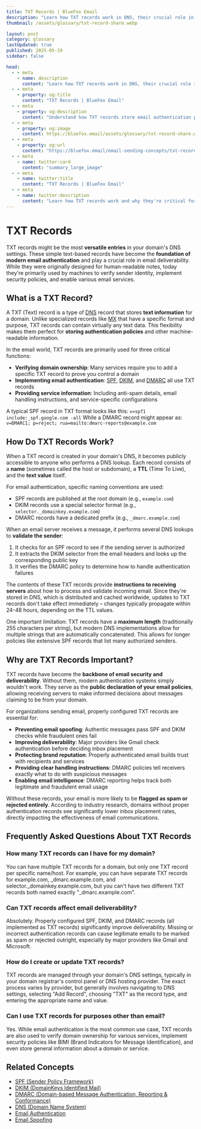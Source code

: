 ```yaml
---
title: TXT Records | BlueFox Email
description: "Learn how TXT records work in DNS, their crucial role in email authentication, and how they help secure email communications."
thumbnail: /assets/glossary/txt-record-share.webp

layout: post
category: glossary
lastUpdated: true
published: 2025-05-19
sidebar: false

head:
  - - meta
    - name: description
      content: "Learn how TXT records work in DNS, their crucial role in email authentication, and how they help secure email communications."
  - - meta
    - property: og:title
      content: "TXT Records | BlueFox Email"
  - - meta
    - property: og:description
      content: "Understand how TXT records store email authentication policies and why they're essential for email security and deliverability."
  - - meta
    - property: og:image
      content: https://bluefox.email/assets/glossary/txt-record-share.webp
  - - meta
    - property: og:url
      content: "https://bluefox.email/email-sending-concepts/txt-record"
  - - meta
    - name: twitter:card
      content: "summary_large_image"
  - - meta
    - name: twitter:title
      content: "TXT Records | BlueFox Email"
  - - meta
    - name: twitter:description
      content: "Learn how TXT records work and why they're critical for email authentication and deliverability."
---
```


# TXT Records

<div class="page-nav">
  <div class="page-nav-title">On This Page</div>
  <div class="page-nav-items">
    <a href="#what-is-txt-record">What is a TXT Record?</a>
    <a href="#how-do-txt-records-work">How Do TXT Records Work?</a>
    <a href="#why-are-txt-records-important">Why are TXT Records Important?</a>
    <a href="#frequently-asked-questions-about-txt-records">FAQ</a>
    <a href="#related-concepts">Related Concepts</a>
  </div>
</div>

<style>
.page-nav {
  position: fixed;
  right: 1.5rem;
  top: 9rem;
  width: 12rem;
  border-left: 1px solid #e2e8f0;
  padding-left: 12px;
  font-size: 0.875rem;
  z-index: 10;
}

.dark .page-nav {
  border-left: 1px solid #2d3748;
}

.page-nav-title {
  text-transform: uppercase;
  font-size: 0.75rem;
  font-weight: 600;
  color: #64748b;
  margin-bottom: 0.75rem;
}

.page-nav-items {
  display: flex;
  flex-direction: column;
  gap: 0.5rem;
}

.page-nav-items a {
  color: #64748b;
  text-decoration: none;
  padding: 3px 0;
  position: relative;
  transition: color 0.2s, transform 0.2s;
}

.page-nav-items a:hover {
  color: #13B0EE;
  transform: translateX(3px);
}

.page-nav-items a.active {
  color: #13B0EE;
  font-weight: 500;
  transform: translateX(3px);
}

.page-nav-items a:before {
  content: "";
  position: absolute;
  top: 0;
  left: -13px;
  width: 1px;
  height: 100%;
  background: transparent;
  transition: background-color 0.2s;
}

.page-nav-items a:hover:before {
  background-color: #13B0EE;
}

.page-nav-items a.active:before {
  background-color: #13B0EE;
  width: 2px;
}

/* Responsive adjustments */
@media (max-width: 1280px) {
  .page-nav {
    right: 0.5rem;
  }
}

/* Hide on small screens */
@media (max-width: 1024px) {
  .page-nav {
    display: none;
  }
}

/* FAQ styling */
.faq-item {
  margin-bottom: 20px;
  padding-bottom: 15px;
  border-bottom: none;
}

.question {
  font-size: 1.1rem;
  font-weight: 600;
  color: #333;
  margin-bottom: 8px;
}

.dark .question {
  color: #e4e4e4;
}

.answer {
  font-size: 1rem;
  line-height: 1.6;
  color: #444;
}

.dark .answer {
  color: #bbb;
}

/* Ensure section dividers are visible */
hr, .section-divider {
  height: 1px;
  background-color: #e2e8f0;
  margin: 40px 0;
  width: 100%;
  border: none;
  display: block !important;
}

.dark hr, .dark .section-divider {
  background-color: #2d3748;
}

@media (max-width: 1280px) {
  .page-nav {
    right: 0.5rem;
  }
}

@media (max-width: 1024px) {
  .page-nav {
    display: none;
  }
}
</style>

<script>
document.addEventListener('DOMContentLoaded', function() {
  const headings = document.querySelectorAll('h2');
  const navLinks = document.querySelectorAll('.page-nav-items a');
  
  function highlightNavLink(id) {
    const targetLink = document.querySelector(`.page-nav-items a[href="#${id}"]`);
    if (targetLink) {
      navLinks.forEach(link => link.classList.remove('active'));
      targetLink.classList.add('active');
    }
  }
  
  function handleScroll() {
    const scrollPosition = window.scrollY + 120;
    
    let currentSection = '';
    for (let i = headings.length - 1; i >= 0; i--) {
      if (headings[i].offsetTop <= scrollPosition) {
        currentSection = headings[i].querySelector('a[id]').getAttribute('id');
        break;
      }
    }
    
    if (!currentSection && headings.length > 0) {
      currentSection = headings[0].querySelector('a[id]').getAttribute('id');
    }
    
    highlightNavLink(currentSection);
  }
  
  navLinks.forEach(link => {
    link.addEventListener('click', function(e) {
      e.preventDefault();
      const targetId = this.getAttribute('href').substring(1);
      const targetElement = document.getElementById(targetId);
      
      if (targetElement) {
        window.scrollTo({
          top: targetElement.parentElement.offsetTop - 80,
          behavior: 'smooth'
        });
        
        history.pushState(null, null, `#${targetId}`);
        highlightNavLink(targetId);
      }
    });
  });
  
  window.addEventListener('scroll', handleScroll);
  if (window.location.hash) {
    const initialId = window.location.hash.substring(1);
    highlightNavLink(initialId);
  } else {
    handleScroll();
  }
});
</script>

TXT records might be the most **versatile entries** in your domain's DNS settings. These simple text-based records have become the **foundation of modern email authentication** and play a crucial role in email deliverability. While they were originally designed for human-readable notes, today they're primarily used by machines to verify sender identity, implement security policies, and enable various email services.

## <a id="what-is-txt-record"></a>What is a TXT Record?

A TXT (Text) record is a type of [DNS](/email-sending-concepts/dns) record that stores **text information** for a domain. Unlike specialized records like [MX](/email-sending-concepts/mx-record) that have a specific format and purpose, TXT records can contain virtually any text data. This flexibility makes them perfect for **storing authentication policies** and other machine-readable information.

In the email world, TXT records are primarily used for three critical functions:

- **Verifying domain ownership**: Many services require you to add a specific TXT record to prove you control a domain
- **Implementing email authentication**: [SPF](/email-sending-concepts/spf), [DKIM](/email-sending-concepts/dkim), and [DMARC](/email-sending-concepts/dmarc) all use TXT records
- **Providing service information**: Including anti-spam details, email handling instructions, and service-specific configurations

A typical SPF record in TXT format looks like this:
`v=spf1 include:_spf.google.com -all`
While a DMARC record might appear as:
`v=DMARC1; p=reject; rua=mailto:dmarc-reports@example.com`

## <a id="how-do-txt-records-work"></a>How Do TXT Records Work?

When a TXT record is created in your domain's DNS, it becomes publicly accessible to anyone who performs a DNS lookup. Each record consists of a **name** (sometimes called the host or subdomain), a **TTL** (Time To Live), and the **text value** itself.

For email authentication, specific naming conventions are used:
- SPF records are published at the root domain (e.g., `example.com`)
- DKIM records use a special selector format (e.g., `selector._domainkey.example.com`)
- DMARC records have a dedicated prefix (e.g., `_dmarc.example.com`)

When an email server receives a message, it performs several DNS lookups to **validate the sender**:

1. It checks for an SPF record to see if the sending server is authorized
2. It extracts the DKIM selector from the email headers and looks up the corresponding public key
3. It verifies the DMARC policy to determine how to handle authentication failures

The contents of these TXT records provide **instructions to receiving servers** about how to process and validate incoming email. Since they're stored in DNS, which is distributed and cached worldwide, updates to TXT records don't take effect immediately – changes typically propagate within 24-48 hours, depending on the TTL values.

One important limitation: TXT records have a **maximum length** (traditionally 255 characters per string), but modern DNS implementations allow for multiple strings that are automatically concatenated. This allows for longer policies like extensive SPF records that list many authorized senders.

## <a id="why-are-txt-records-important"></a>Why are TXT Records Important?

TXT records have become the **backbone of email security and deliverability**. Without them, modern authentication systems simply wouldn't work. They serve as the **public declaration of your email policies**, allowing receiving servers to make informed decisions about messages claiming to be from your domain.

For organizations sending email, properly configured TXT records are essential for:

- **Preventing email spoofing**: Authentic messages pass SPF and DKIM checks while fraudulent ones fail
- **Improving deliverability**: Major providers like Gmail check authentication before deciding inbox placement
- **Protecting brand reputation**: Properly authenticated email builds trust with recipients and services
- **Providing clear handling instructions**: DMARC policies tell receivers exactly what to do with suspicious messages
- **Enabling email intelligence**: DMARC reporting helps track both legitimate and fraudulent email usage

Without these records, your email is more likely to be **flagged as spam or rejected entirely**. According to industry research, domains without proper authentication records see significantly lower inbox placement rates, directly impacting the effectiveness of email communications.

## <a id="frequently-asked-questions-about-txt-records"></a>Frequently Asked Questions About TXT Records

### How many TXT records can I have for my domain?
You can have multiple TXT records for a domain, but only one TXT record per specific name/host. For example, you can have separate TXT records for example.com, _dmarc.example.com, and selector._domainkey.example.com, but you can't have two different TXT records both named exactly "_dmarc.example.com".

### Can TXT records affect email deliverability?
Absolutely. Properly configured SPF, DKIM, and DMARC records (all implemented as TXT records) significantly improve deliverability. Missing or incorrect authentication records can cause legitimate emails to be marked as spam or rejected outright, especially by major providers like Gmail and Microsoft.

### How do I create or update TXT records?
TXT records are managed through your domain's DNS settings, typically in your domain registrar's control panel or DNS hosting provider. The exact process varies by provider, but generally involves navigating to DNS settings, selecting "Add Record", choosing "TXT" as the record type, and entering the appropriate name and value.

### Can I use TXT records for purposes other than email?
Yes. While email authentication is the most common use case, TXT records are also used to verify domain ownership for various services, implement security policies like BIMI (Brand Indicators for Message Identification), and even store general information about a domain or service.

## <a id="related-concepts"></a>Related Concepts

- [SPF (Sender Policy Framework)](/email-sending-concepts/spf)
- [DKIM (DomainKeys Identified Mail)](/email-sending-concepts/dkim)
- [DMARC (Domain-based Message Authentication, Reporting & Conformance)](/email-sending-concepts/dmarc)
- [DNS (Domain Name System)](/email-sending-concepts/dns)
- [Email Authentication](/email-sending-concepts/email-authentication)
- [Email Spoofing](/email-sending-concepts/email-spoofing)

<GlossaryCTA />